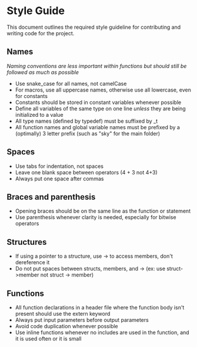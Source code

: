 # Style Guide

This document outlines the required style guideline for contributing and writing code for the project.

## Names

*Naming conventions are less important within functions but should still be followed as much as possible*

-   Use snake_case for all names, not camelCase
-   For macros, use all uppercase names, otherwise use all lowercase, even for constants
-   Constants should be stored in constant variables whenever possible
-   Define all variables of the same type on one line *unless* they are being initialized to a value
-   All type names (defined by typedef) must be suffixed by \_t
-   All function names and global variable names must be prefixed by a (optimally) 3 letter prefix (such as "sky" for the main folder)

## Spaces

-   Use tabs for indentation, not spaces
-   Leave one blank space between operators (4 + 3 not 4+3)
-   Always put one space after commas

## Braces and parenthesis

-   Opening braces should be on the same line as the function or statement
-   Use parenthesis whenever clarity is needed, especially for bitwise operators

## Structures

-   If using a pointer to a structure, use -> to access members, don't dereference it
-   Do not put spaces between structs, members, and -> (ex: use struct->member not struct -> member)

## Functions

-   All function declarations in a header file where the function body isn't present should use the extern keyword
-   Always put input parameters before output parameters
-   Avoid code duplication whenever possible
-   Use inline functions whenever no includes are used in the function, and it is used often or it is small
